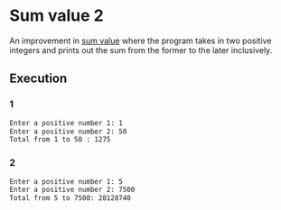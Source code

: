# Sum value 2

An improvement in [sum value](../Sum%20value) where the program takes in two positive integers and prints out the sum from the former to the later inclusively.

## Execution

### 1

```bash
Enter a positive number 1: 1
Enter a positive number 2: 50
Total from 1 to 50 : 1275
```

### 2

```bash
Enter a positive number 1: 5
Enter a positive number 2: 7500
Total from 5 to 7500: 28128740
```
